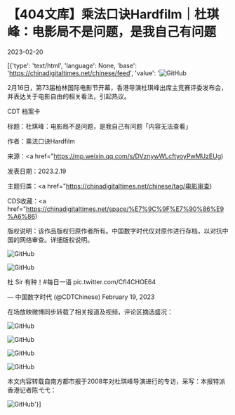 # 【404文库】乘法口诀Hardfilm｜杜琪峰：电影局不是问题，是我自己有问题

2023-02-20

[{'type': 'text/html', 'language': None, 'base': 'https://chinadigitaltimes.net/chinese/feed', 'value': '![GitHub](https://chinadigitaltimes.net/chinese/files/2023/02/image-1676885903314.png)

2月16日，第73届柏林国际电影节开幕，香港导演杜琪峰出席主竞赛评委发布会，并表达关于电影自由的相关看法，引起热议。



CDT 档案卡

标题：杜琪峰：电影局不是问题，是我自己有问题「内容无法查看」

作者：乘法口诀Hardfilm

来源：<a href="https://mp.weixin.qq.com/s/DVznywWLcftyoyPwMUzEUg)

发表日期：2023.2.19

主题归类：<a href="https://chinadigitaltimes.net/chinese/tag/电影审查)

CDS收藏：<a href="https://chinadigitaltimes.net/space/%E7%9C%9F%E7%90%86%E9%A6%86)

版权说明：该作品版权归原作者所有。中国数字时代仅对原作进行存档，以对抗中国的网络审查。详细版权说明。





![GitHub](https://chinadigitaltimes.net/chinese/files/2023/02/post-693141-63f33fae005f9.)

![GitHub](https://chinadigitaltimes.net/chinese/files/2023/02/post-693141-63f33fae0abb5.)



杜 Sir 有种！#每日一语 pic.twitter.com/Cfl4CHOE64

&mdash; 中国数字时代 (@CDTChinese) February 19, 2023



在场放映微博同步转载了相关报道及视频，评论区摘选盛况：

![GitHub](https://chinadigitaltimes.net/chinese/files/2023/02/post-693141-63f33fae155a8.)

![GitHub](https://chinadigitaltimes.net/chinese/files/2023/02/post-693141-63f33fae21975.)

![GitHub](https://chinadigitaltimes.net/chinese/files/2023/02/post-693141-63f33fae2d2c5.)

![GitHub](https://chinadigitaltimes.net/chinese/files/2023/02/post-693141-63f33fae3b5bf.)

本文内容转载自南方都市报于2008年对杜琪峰导演进行的专访，采写：本报特派香港记者陈弋弋：

![GitHub](https://chinadigitaltimes.net/chinese/files/2023/02/post-693141-63f33fae644ad.)'}]